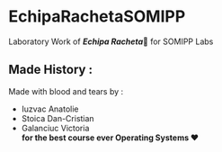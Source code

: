 # EchipaRachetaSOMIPP
Laboratory Work of <b><i>Echipa Racheta</i></b>🚀 for SOMIPP Labs

## Made History : 
Made with blood and tears by : <br/>
* Iuzvac Anatolie <br/>
* Stoica Dan-Cristian <br/>
* Galanciuc Victoria <br/>
<b>for the best course ever Operating Systems<b/> ❤️